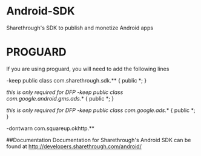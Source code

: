 Android-SDK
===========

Sharethrough's SDK to publish and monetize Android apps

PROGUARD
===========

If you are using proguard, you will need to add the following lines

-keep public class com.sharethrough.sdk.** {
   public *;
}

*this is only required for DFP
-keep public class com.google.android.gms.ads.** {
   public *;
}

*this is only required for DFP
-keep public class com.google.ads.** {
   public *;
}

-dontwarn com.squareup.okhttp.**


##Documentation
Documentation for Sharethrough's Android SDK can be found at http://developers.sharethrough.com/android/
